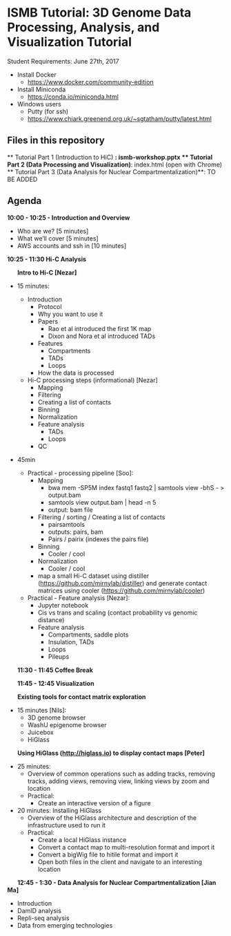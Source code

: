 # ISMB Tutorial: 3D Genome Data Processing, Analysis, and Visualization Tutorial

Student Requirements: June 27th, 2017 
* Install Docker
  * https://www.docker.com/community-edition
* Install Miniconda
  * https://conda.io/miniconda.html  
* Windows users
  * Putty (for ssh)
  * https://www.chiark.greenend.org.uk/~sgtatham/putty/latest.html

## Files in this repository

** Tutorial Part 1 (Introduction to HiC) **: ismb-workshop.pptx
** Tutorial Part 2 (Data Processing and Visualization)**: index.html (open with Chrome)
** Tutorial Part 3 (Data Analysis for Nuclear Compartmentalization)**: TO BE ADDED
  

## Agenda

**10:00 - 10:25 - Introduction and Overview**

* Who are we? [5 minutes]
* What we’ll cover [5 minutes]
* AWS accounts and ssh in [10 minutes]

**10:25 - 11:30 Hi-C Analysis**

&nbsp;&nbsp;&nbsp;&nbsp;&nbsp;&nbsp;**Intro to Hi-C [Nezar]**

* 15 minutes:
  * Introduction
    * Protocol
    * Why you want to use it
    * Papers
      * Rao et al introduced the first 1K map
      * Dixon and Nora et al introduced TADs
    * Features
      * Compartments
      * TADs
      * Loops
    * How the data is processed
  * Hi-C processing steps (informational) [Nezar]
    * Mapping
    * Filtering
    * Creating a list of contacts
    * Binning
    * Normalization
    * Feature analysis
      * TADs
      * Loops
    * QC

* 45min
  * Practical - processing pipeline [Soo]: 
    * Mapping
      * bwa mem -SP5M index fastq1 fastq2 | samtools view -bhS - > output.bam
      * samtools view output.bam | head -n 5
      * output: bam file
    * Filtering / sorting / Creating a list of contacts
      * pairsamtools
      * outputs: pairs, bam
      * Pairs / pairix (indexes the pairs file)
    * Binning
      * Cooler / cool
    * Normalization
      * Cooler / cool
    * map a small Hi-C dataset using distiller (https://github.com/mirnylab/distiller) and generate contact matrices using cooler (https://github.com/mirnylab/cooler)
  * Practical - Feature analysis [Nezar]: 
    * Jupyter notebook
    * Cis vs trans and scaling (contact probability vs genomic distance)
    * Feature analysis
      * Compartments, saddle plots
      * Insulation, TADs
      * Loops
      * Pileups


&nbsp;&nbsp;&nbsp;&nbsp;&nbsp;&nbsp;**11:30 - 11:45 Coffee Break**

&nbsp;&nbsp;&nbsp;&nbsp;&nbsp;&nbsp;**11:45 - 12:45 Visualization**

&nbsp;&nbsp;&nbsp;&nbsp;&nbsp;&nbsp;**Existing tools for contact matrix exploration**

* 15 minutes [Nils]: 
  * 3D genome browser	
  * WashU epigenome browser
  * Juicebox
  * HiGlass 

&nbsp;&nbsp;&nbsp;&nbsp;&nbsp;&nbsp;**Using HiGlass (http://higlass.io) to display contact maps [Peter]**

* 25 minutes: 
  * Overview of common operations such as adding tracks, removing tracks, adding views, removing view, linking views by zoom and location
  * Practical: 
    * Create an interactive version of a figure
* 20 minutes: Installing HiGlass
  * Overview of the HiGlass architecture and description of the infrastructure used to run it
  * Practical: 
    * Create a local HiGlass instance
    * Convert a contact map to multi-resolution format and import it
    * Convert a bigWig file to hitile format and import it
    * Open both files in the client and navigate to an interesting location

&nbsp;&nbsp;&nbsp;&nbsp;&nbsp;&nbsp;**12:45 - 1:30 - Data Analysis for Nuclear Compartmentalization [Jian Ma]**

* Introduction
* DamID analysis
* Repli-seq analysis
* Data from emerging technologies



